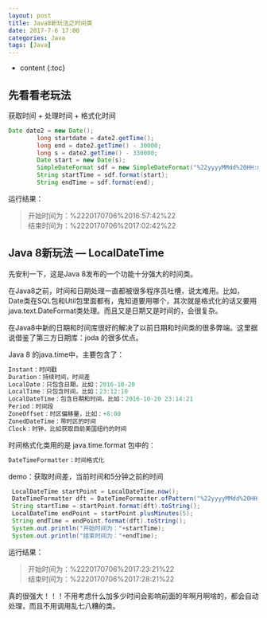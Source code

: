 ```yaml
---
layout: post
title: Java8新玩法之时间类
date: 2017-7-6 17:00
categories: Java
tags: [Java]
---
```


* content
{:toc}
## 先看看老玩法

获取时间 + 处理时间 + 格式化时间

```java
Date date2 = new Date();
        long startdate = date2.getTime();
        long end = date2.getTime() - 30000;
        long s = date2.getTime() - 330000;
        Date start = new Date(s);
        SimpleDateFormat sdf = new SimpleDateFormat("%22yyyyMMdd%20HH:mm:ss%22");// localdatetime
        String startTime = sdf.format(start);
        String endTime = sdf.format(end);
```

运行结果：

> 开始时间为：%2220170706%2016:57:42%22  
> 结束时间为：%2220170706%2017:02:42%22

## Java 8新玩法 — LocalDateTime

先安利一下，这是Java 8发布的一个功能十分强大的时间类。

在Java8之前，时间和日期处理一直都被很多程序员吐槽，说太难用。比如，Date类在SQL包和Util包里面都有，鬼知道要用哪个，其次就是格式化的话又要用java.text.DateFormat类处理。而且又是日期又是时间的，会很复杂。 

在Java8中新的日期和时间库很好的解决了以前日期和时间类的很多弊端。这里据说借鉴了第三方日期库：joda 的很多优点。

Java 8 的java.time中，主要包含了：

```java
Instant：时间戳
Duration：持续时间，时间差
LocalDate：只包含日期，比如：2016-10-20
LocalTime：只包含时间，比如：23:12:10
LocalDateTime：包含日期和时间，比如：2016-10-20 23:14:21
Period：时间段
ZoneOffset：时区偏移量，比如：+8:00
ZonedDateTime：带时区的时间
Clock：时钟，比如获取目前美国纽约的时间
```

时间格式化类用的是 java.time.format 包中的：

```java
DateTimeFormatter：时间格式化
```

demo：获取时间差，当前时间和5分钟之前的时间

```java
 LocalDateTime startPoint = LocalDateTime.now();
 DateTimeFormatter dft = DateTimeFormatter.ofPattern("%22yyyyMMdd%20HH:mm:ss%22");
 String startTime = startPoint.format(dft).toString();
 LocalDateTime endPoint = startPoint.plusMinutes(5);
 String endTime = endPoint.format(dft).toString();
 System.out.println("开始时间为："+startTime);
 System.out.println("结束时间为："+endTime);
```

运行结果：

> 开始时间为：%2220170706%2017:23:21%22  
> 结束时间为：%2220170706%2017:28:21%22

真的很强大！！！不用考虑什么加多少时间会影响前面的年啊月啊啥的，都会自动处理，而且不用调用乱七八糟的类。